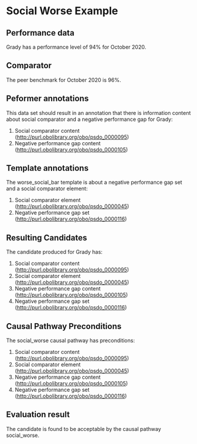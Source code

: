 # Social Worse Example

## Performance data
Grady has a performance level of 94% for October 2020. 

## Comparator
The peer benchmark for October 2020 is 96%.

## Peformer annotations
This data set should result in an annotation that there is information content about social comparator and a negative performance gap for Grady:

1. Social comparator content (http://purl.obolibrary.org/obo/psdo_0000095)
2. Negative performance gap content (http://purl.obolibrary.org/obo/psdo_0000105)

## Template annotations
The worse_social_bar template is about a negative performance gap set and a social comparator element:
1. Social comparator element (http://purl.obolibrary.org/obo/psdo_0000045)
2. Negative performance gap set (http://purl.obolibrary.org/obo/psdo_0000116)

## Resulting Candidates
The candidate produced for Grady has:

1. Social comparator content (http://purl.obolibrary.org/obo/psdo_0000095)
2. Social comparator element (http://purl.obolibrary.org/obo/psdo_0000045)
3. Negative performance gap content (http://purl.obolibrary.org/obo/psdo_0000105)
4. Negative performance gap set (http://purl.obolibrary.org/obo/psdo_0000116)

## Causal Pathway Preconditions
The social_worse causal pathway has preconditions:

1. Social comparator content (http://purl.obolibrary.org/obo/psdo_0000095)
2. Social comparator element (http://purl.obolibrary.org/obo/psdo_0000045)
3. Negative performance gap content (http://purl.obolibrary.org/obo/psdo_0000105)
4. Negative performance gap set (http://purl.obolibrary.org/obo/psdo_0000116)

## Evaluation result
The candidate is found to be acceptable by the causal pathway social_worse.

